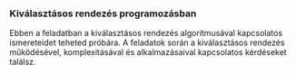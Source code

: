 ### Kiválasztásos rendezés programozásban

Ebben a feladatban a kiválasztásos rendezés algoritmusával kapcsolatos ismereteidet teheted próbára. A feladatok során a kiválasztásos rendezés működésével, komplexitásával és alkalmazásaival kapcsolatos kérdéseket találsz.
